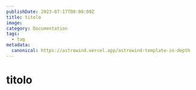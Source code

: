 ```yaml
---
publishDate: 2023-07-17T00:00:00Z
title: titolo
image: 
category: Documentation
tags:
  - tag
metadata:
  canonical: https://astrowind.vercel.app/astrowind-template-in-depth
---
```


# titolo 